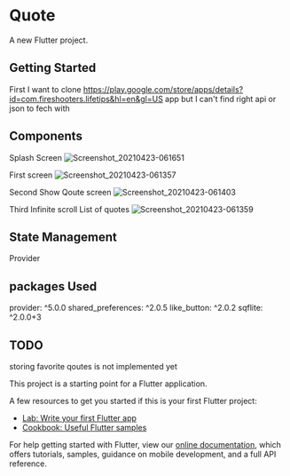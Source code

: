 # Quote

A new Flutter project.

## Getting Started
First I want to clone https://play.google.com/store/apps/details?id=com.fireshooters.lifetips&hl=en&gl=US app but
I can't find right api or json to fech with
## Components 
Splash Screen
![Screenshot_20210423-061651](https://user-images.githubusercontent.com/39351986/115849994-4de54080-a3da-11eb-8809-6e53cdc359ce.jpg)

First screen
![Screenshot_20210423-061357](https://user-images.githubusercontent.com/39351986/115849809-1bd3de80-a3da-11eb-9dab-acbe28859c5a.jpg)
 
 Second Show Qoute screen
![Screenshot_20210423-061403](https://user-images.githubusercontent.com/39351986/115849833-20989280-a3da-11eb-81fa-3044a3a1dabe.jpg)

Third Infinite scroll List of quotes
![Screenshot_20210423-061359](https://user-images.githubusercontent.com/39351986/115849848-242c1980-a3da-11eb-927b-192098130fc9.jpg)

## State Management
Provider 
## packages Used
  provider: ^5.0.0
  shared_preferences: ^2.0.5
  like_button: ^2.0.2
  sqflite: ^2.0.0+3
## TODO 
storing favorite qoutes is not implemented yet

This project is a starting point for a Flutter application.

A few resources to get you started if this is your first Flutter project:

- [Lab: Write your first Flutter app](https://flutter.dev/docs/get-started/codelab)
- [Cookbook: Useful Flutter samples](https://flutter.dev/docs/cookbook)

For help getting started with Flutter, view our
[online documentation](https://flutter.dev/docs), which offers tutorials,
samples, guidance on mobile development, and a full API reference.
